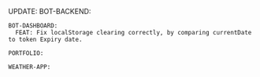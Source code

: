 UPDATE:
    BOT-BACKEND:

    BOT-DASHBOARD:
      FEAT: Fix localStorage clearing correctly, by comparing currentDate to token Expiry date.

    PORTFOLIO:

    WEATHER-APP:
